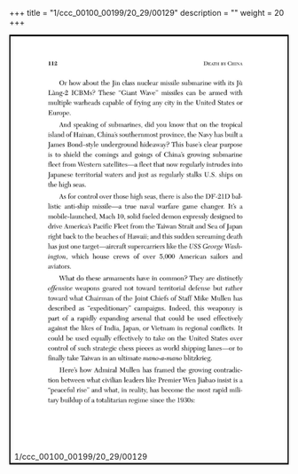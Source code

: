 +++
title = "1/ccc_00100_00199/20_29/00129"
description = ""
weight = 20
+++

<table style="border:2px solid black;max-width:800px;max-height:800px;" 
><tr><td>
<img class="center-fit-jpg"
src="/jpg_/out_jpg_dbc_129.jpg">
1/ccc_00100_00199/20_29/00129
</img></td></tr></table>
